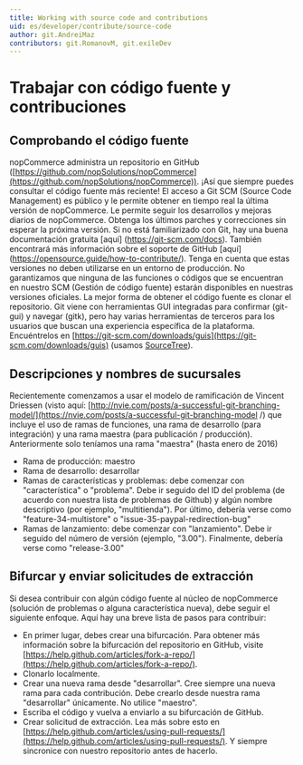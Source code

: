 ```yaml
---
title: Working with source code and contributions
uid: es/developer/contribute/source-code
author: git.AndreiMaz
contributors: git.RomanovM, git.exileDev
---
```


# Trabajar con código fuente y contribuciones

## Comprobando el código fuente

nopCommerce administra un repositorio en GitHub ([https://github.com/nopSolutions/nopCommerce](https://github.com/nopSolutions/nopCommerce)). ¡Así que siempre puedes consultar el código fuente más reciente! El acceso a Git SCM (Source Code Management) es público y le permite obtener en tiempo real la última versión de nopCommerce. Le permite seguir los desarrollos y mejoras diarios de nopCommerce. Obtenga los últimos parches y correcciones sin esperar la próxima versión. Si no está familiarizado con Git, hay una buena documentación gratuita [aquí] (https://git-scm.com/docs). También encontrará más información sobre el soporte de GitHub [aquí] (https://opensource.guide/how-to-contribute/). Tenga en cuenta que estas versiones no deben utilizarse en un entorno de producción. No garantizamos que ninguna de las funciones o códigos que se encuentran en nuestro SCM (Gestión de código fuente) estarán disponibles en nuestras versiones oficiales. La mejor forma de obtener el código fuente es clonar el repositorio. Git viene con herramientas GUI integradas para confirmar (git-gui) y navegar (gitk), pero hay varias herramientas de terceros para los usuarios que buscan una experiencia específica de la plataforma. Encuéntrelos en [https://git-scm.com/downloads/guis](https://git-scm.com/downloads/guis) (usamos [SourceTree](https://www.sourcetreeapp.com/)).

## Descripciones y nombres de sucursales

Recientemente comenzamos a usar el modelo de ramificación de Vincent Driessen (visto aquí: [http://nvie.com/posts/a-successful-git-branching-model/](https://nvie.com/posts/a-successful-git-branching-model /) que incluye el uso de ramas de funciones, una rama de desarrollo (para integración) y una rama maestra (para publicación / producción). Anteriormente solo teníamos una rama "maestra" (hasta enero de 2016)

* Rama de producción: maestro
* Rama de desarrollo: desarrollar
* Ramas de características y problemas: debe comenzar con "característica" o "problema". Debe ir seguido del ID del problema (de acuerdo con nuestra lista de problemas de Github) y algún nombre descriptivo (por ejemplo, "multitienda"). Por último, debería verse como "feature-34-multistore" o "issue-35-paypal-redirection-bug"
* Ramas de lanzamiento: debe comenzar con "lanzamiento". Debe ir seguido del número de versión (ejemplo, "3.00"). Finalmente, debería verse como "release-3.00"

## Bifurcar y enviar solicitudes de extracción

Si desea contribuir con algún código fuente al núcleo de nopCommerce (solución de problemas o alguna característica nueva), debe seguir el siguiente enfoque. Aquí hay una breve lista de pasos para contribuir:

* En primer lugar, debes crear una bifurcación. Para obtener más información sobre la bifurcación del repositorio en GitHub, visite [https://help.github.com/articles/fork-a-repo/](https://help.github.com/articles/fork-a-repo/).
* Clonarlo localmente.
* Crear una nueva rama desde "desarrollar". Cree siempre una nueva rama para cada contribución. Debe crearlo desde nuestra rama "desarrollar" únicamente. No utilice "maestro".
* Escriba el código y vuelva a enviarlo a su bifurcación de GitHub.
* Crear solicitud de extracción. Lea más sobre esto en [https://help.github.com/articles/using-pull-requests/](https://help.github.com/articles/using-pull-requests/). Y siempre sincronice con nuestro repositorio antes de hacerlo.